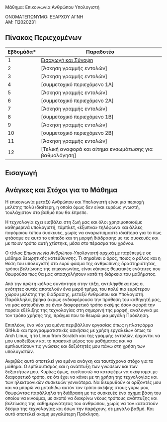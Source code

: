 Μάθημα: Επικοινωνία Ανθρώπου Υπολογιστή


ΟΝΟΜΑΤΕΠΩΝΥΜΟ: ΕΞΑΡΧΟΥ ΑΓΝΗ   
ΑΜ: Π2020231




## Πίνακας Περιεχομένων


| Εβδομάδα* | Παραδοτέο|
| --- | --- |
| 1 | [Εισαγωγή και Σύνοψη](#εισαγωγή) |
| 2 | [Άσκηση γραμμής εντολών]
| 3 | [Άσκηση γραμμής εντολών]
| 4 | [συμμετοχικό περιεχόμενο 1A]
| 5 | [Άσκηση γραμμής εντολών]
| 6 | [συμμετοχικό περιεχόμενο 2A]
| 7 | [Άσκηση γραμμής εντολών]
| 8 | [συμμετοχικό περιεχόμενο 1B]
| 9 | [Άσκηση γραμμής εντολών]
| 10 | [συμμετοχικό περιεχόμενο 2B]
| 11 | [Άσκηση γραμμής εντολών]
| 12 | [Τελική αναφορά και αίτημα ενσωμάτωσης για βαθμολόγηση]

## Εισαγωγή

## Ανάγκες και Στόχοι για το Μάθημα

Η επικοινωνία μεταξύ Ανθρώπου και Υπολογιστή είναι μια περιοχή μελέτης πολύ ιδιαίτερη, η οποία όμως δεν είναι ευρέως γνωστή, τουλάχιστον στο βαθμό που θα έπρεπε.

Η τεχνολογία έχει εισβάλει στη ζωή μας και όλοι χρησιμοποιούμε καθημερινά υπολογιστή, τάμπλετ, «έξυπνα» τηλέφωνα και άλλες παρόμοιου τύπου συσκευές, χωρίς να αναρωτιόμαστε ιδιαίτερα για το πως φτάσαμε σε αυτό το επίπεδο και τη μορφή διάδρασης με τις συσκευές και με ποιον τρόπο αυτή χτίστηκε, μέσα στο πέρασμα του χρόνου.

Ο τίτλος *Επικοινωνία Ανθρώπου-Υπολογιστή* αρχικά με παρέπεμψε σε μάθημα θεωρητικής κατεύθυνσης. 
Τι σημαίνει ο όρος, ποιος ο ρόλος και η θέση του υπολογιστή στο ευρύ φάσμα της ανθρώπινης δραστηριότητας, τρόποι βελτίωσης της επικοινωνίας, είναι κάποιες θεματικές ενότητες που θεωρούσα πως θα μας απασχολήσουν κατά τη διάρκεια του μαθήματος.

Από την πρώτη κιόλας συνάντηση στην τάξη, αντιλήφθηκα πως οι ενότητες αυτές αποτελούν ένα μικρό τμήμα, του πολύ πιο ευρύτερου χώρου μελέτης της διάδρασης, μεταξύ Ανθρώπου και Υπολογιστή. Παράλληλα, βρήκα άκρως ενδιαφέρουσα την πρόθεση του καθηγητή μας, να μας κατευθύνει σε έναν διαφορετικό τρόπο σκέψης όσον αφορά την πορεία εξέλιξης της τεχνολογίας στη σημερινή της μορφή, αναλογικά με τον τρόπο χρήσης της, πράγμα που το θεωρώ μια μεγάλη Πρόκληση. 

Επιπλέον, ένα νέο για εμένα περιβάλλον εργασίας όπως η πλατφόρμα GitHub και προγραμματιστικές ασκήσεις με χρήση εργαλείων όπως το Arch Linux, ή το Linux from Scratch και της γραμμής εντολών, έρχονται να μου υποδείξουν και το πρακτικό μέρος του μαθήματος και να εμπλουτίσουν τις γνώσεις και δεξιότητές μου πάνω στη χρήση των υπολογιστών. 

Ακριβώς αυτό αποτελεί για εμένα ανάγκη και ταυτόχρονα στόχο για το μάθημα. Ο εμπλουτισμός και η ανάπτυξη των γνώσεων και των δεξιοτήτων μου. 
Κυρίως όμως, ευελπιστώ να καταφέρω να σκέφτομαι με διαφορετικό τρόπο, σε ότι έχει να κάνει με τη χρήση της τεχνολογίας και των ηλεκτρονικών συσκευών γενικότερα.
Να διευρυθούν οι ορίζοντές μου και να μπορώ να μεταδίδω αυτόν τον τρόπο σκέψης στους γύρω μου, θεωρώντας παράλληλα τη διάδραση με τις συσκευές ένα όχημα βάση του οποίου να κινούμαι, με σκοπό να διακρίνω νέους τρόπους ανάπτυξης και βελτίωσης της καθημερινότητας του ανθρώπου, χωρίς να τον καταστούν δέσμιο της τεχνολογίας και όσων την παρέχουν, σε μεγάλο βαθμό. Και αυτό αποτελεί ακόμη μεγαλύτερη Πρόκληση.

